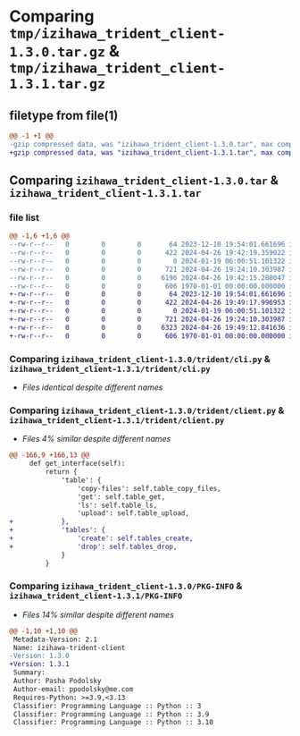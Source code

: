 # Comparing `tmp/izihawa_trident_client-1.3.0.tar.gz` & `tmp/izihawa_trident_client-1.3.1.tar.gz`

## filetype from file(1)

```diff
@@ -1 +1 @@
-gzip compressed data, was "izihawa_trident_client-1.3.0.tar", max compression
+gzip compressed data, was "izihawa_trident_client-1.3.1.tar", max compression
```

## Comparing `izihawa_trident_client-1.3.0.tar` & `izihawa_trident_client-1.3.1.tar`

### file list

```diff
@@ -1,6 +1,6 @@
--rw-r--r--   0        0        0       64 2023-12-10 19:54:01.661696 izihawa_trident_client-1.3.0/README.md
--rw-r--r--   0        0        0      422 2024-04-26 19:42:19.359022 izihawa_trident_client-1.3.0/pyproject.toml
--rw-r--r--   0        0        0        0 2024-01-19 06:00:51.101322 izihawa_trident_client-1.3.0/trident/__init__.py
--rw-r--r--   0        0        0      721 2024-04-26 19:24:10.303987 izihawa_trident_client-1.3.0/trident/cli.py
--rw-r--r--   0        0        0     6196 2024-04-26 19:42:15.280047 izihawa_trident_client-1.3.0/trident/client.py
--rw-r--r--   0        0        0      606 1970-01-01 00:00:00.000000 izihawa_trident_client-1.3.0/PKG-INFO
+-rw-r--r--   0        0        0       64 2023-12-10 19:54:01.661696 izihawa_trident_client-1.3.1/README.md
+-rw-r--r--   0        0        0      422 2024-04-26 19:49:17.996953 izihawa_trident_client-1.3.1/pyproject.toml
+-rw-r--r--   0        0        0        0 2024-01-19 06:00:51.101322 izihawa_trident_client-1.3.1/trident/__init__.py
+-rw-r--r--   0        0        0      721 2024-04-26 19:24:10.303987 izihawa_trident_client-1.3.1/trident/cli.py
+-rw-r--r--   0        0        0     6323 2024-04-26 19:49:12.841636 izihawa_trident_client-1.3.1/trident/client.py
+-rw-r--r--   0        0        0      606 1970-01-01 00:00:00.000000 izihawa_trident_client-1.3.1/PKG-INFO
```

### Comparing `izihawa_trident_client-1.3.0/trident/cli.py` & `izihawa_trident_client-1.3.1/trident/cli.py`

 * *Files identical despite different names*

### Comparing `izihawa_trident_client-1.3.0/trident/client.py` & `izihawa_trident_client-1.3.1/trident/client.py`

 * *Files 4% similar despite different names*

```diff
@@ -166,9 +166,13 @@
     def get_interface(self):
         return {
             'table': {
                 'copy-files': self.table_copy_files,
                 'get': self.table_get,
                 'ls': self.table_ls,
                 'upload': self.table_upload,
+            },
+            'tables': {
+                'create': self.tables_create,
+                'drop': self.tables_drop,
             }
         }
```

### Comparing `izihawa_trident_client-1.3.0/PKG-INFO` & `izihawa_trident_client-1.3.1/PKG-INFO`

 * *Files 14% similar despite different names*

```diff
@@ -1,10 +1,10 @@
 Metadata-Version: 2.1
 Name: izihawa-trident-client
-Version: 1.3.0
+Version: 1.3.1
 Summary: 
 Author: Pasha Podolsky
 Author-email: ppodolsky@me.com
 Requires-Python: >=3.9,<3.13
 Classifier: Programming Language :: Python :: 3
 Classifier: Programming Language :: Python :: 3.9
 Classifier: Programming Language :: Python :: 3.10
```

